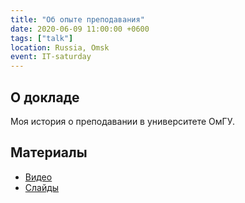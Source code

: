 ```yaml
---
title: "Об опыте преподавания"
date: 2020-06-09 11:00:00 +0600
tags: ["talk"]
location: Russia, Omsk
event: IT-saturday
---
```


## О докладе

Моя история о преподавании в университете ОмГУ.

## Материалы

- [Видео](https://www.youtube.com/watch?v=Dg3m1x3aTF8)
- [Слайды](https://docs.google.com/presentation/d/e/2PACX-1vQkzaYtZ38Z67RkdgXLeVO_LKUUjldEYw1_8l-2U0aLiWqtzLxtlC4qCp0H3drPropeXI4KCYHnOpq-/pub)
